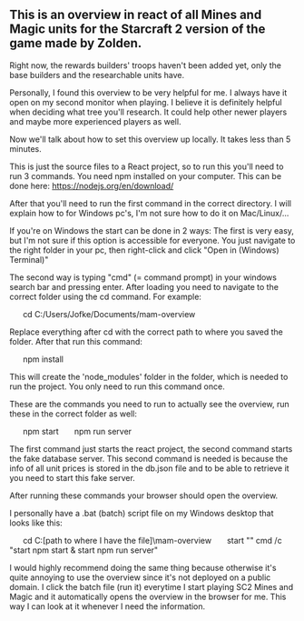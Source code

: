 ## This is an overview in react of all Mines and Magic units for the Starcraft 2 version of the game made by Zolden.

Right now, the rewards builders' troops haven't been added yet, only the base builders and the researchable units have.

Personally, I found this overview to be very helpful for me. I always have it open on my second monitor when playing.
I believe it is definitely helpful when deciding what tree you'll research.
It could help other newer players and maybe more experienced players as well.

Now we'll talk about how to set this overview up locally.
It takes less than 5 minutes.

This is just the source files to a React project, so to run this you'll need to run 3 commands. You need npm installed on your computer.
This can be done here: https://nodejs.org/en/download/

After that you'll need to run the first command in the correct directory.
I will explain how to for Windows pc's, I'm not sure how to do it on Mac/Linux/...

If you're on Windows the start can be done in 2 ways:
The first is very easy, but I'm not sure if this option is accessible for everyone.
You just navigate to the right folder in your pc, then right-click and click "Open in (Windows) Terminal)"

The second way is typing "cmd" (= command prompt) in your windows search bar and pressing enter.
After loading you need to navigate to the correct folder using the cd command. For example:

&nbsp;&nbsp;&nbsp;&nbsp;&nbsp;&nbsp;cd C:/Users/Jofke/Documents/mam-overview

Replace everything after cd with the correct path to where you saved the folder.
After that run this command:  
  
&nbsp;&nbsp;&nbsp;&nbsp;&nbsp;&nbsp;npm install

This will create the 'node_modules' folder in the folder, which is needed to run the project. You only need to run this command once.

These are the commands you need to run to actually see the overview, run these in the correct folder as well:

&nbsp;&nbsp;&nbsp;&nbsp;&nbsp;&nbsp;npm start
&nbsp;&nbsp;&nbsp;&nbsp;&nbsp;&nbsp;npm run server

The first command just starts the react project, the second command starts the fake database server.
This second command is needed is because the info of all unit prices is stored in the db.json file and to be able to retrieve it you need
to start this fake server.

After running these commands your browser should open the overview.

I personally have a .bat (batch) script file on my Windows desktop that looks like this:

&nbsp;&nbsp;&nbsp;&nbsp;&nbsp;&nbsp;cd C:\[path to where I have the file]\mam-overview
&nbsp;&nbsp;&nbsp;&nbsp;&nbsp;&nbsp;start "" cmd /c "start npm start & start npm run server"
 
I would highly recommend doing the same thing because otherwise it's quite annoying to use the overview since it's not deployed on a public domain.
I click the batch file (run it) everytime I start playing SC2 Mines and Magic and it automatically opens the overview in the browser for me.
This way I can look at it whenever I need the information.
